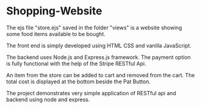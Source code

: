 # Shopping-Website

The ejs file "store.ejs" saved in the folder "views" is a website showing some food items available to be bought.

The front end is simply developed using HTML CSS and vanilla JavaScript.

The backend uses Node.js and Express.js framework. The payment option is fully functional with the help of the Stripe RESTful Api.

An item from the store can be added to cart and removed from the cart. The total cost is displayed at the bottom beside the Pat Button.

The project demonstrates very simple application of RESTful api and backend using node and express.
